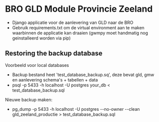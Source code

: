 # BRO GLD Module Provincie Zeeland

- Django applicatie voor de aanlevering van GLD naar de BRO
- Gebruik requirements.txt om de virtual environment aan te maken waarbinnen de applicatie kan draaien (gwmpy moet handmatig nog geinstalleerd worden via pip)

## Restoring the backup database
Voorbeeld voor local databases
- Backup bestand heet 'test_database_backup.sq', deze bevat gld, gmw en aanlevering schema's + tabellen + data
- psql -p 5433 -h localhost -U postgres your_db < test_database_backup.sql

Nieuwe backup maken:
- pg_dump -p 5433 -h localhost -U postgres --no-owner --clean gld_zeeland_productie > test_database_backup.sql
